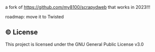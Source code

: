 a fork of https://github.com/my8100/scrapydweb
that works in 2023!!!

roadmap: move it to Twisted


## :copyright: License
This project is licensed under the GNU General Public License v3.0 
